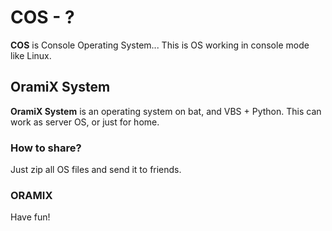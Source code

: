 # COS - ?
**COS** is Console Operating System... This is OS working in console mode like Linux. 

## OramiX System
**OramiX System** is an operating system on bat, and VBS + Python. This can work as server OS, or just for home.  

### How to share?
Just zip all OS files and send it to friends.

### ORAMIX

Have fun! 
